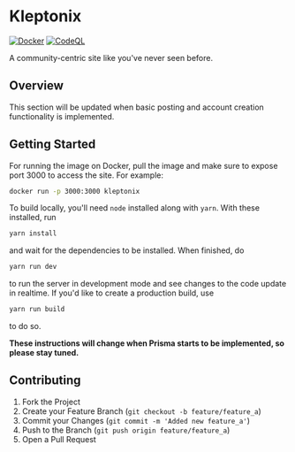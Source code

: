# Kleptonix

[![Docker](https://github.com/hllywluis/kleptonix/actions/workflows/docker-publish.yml/badge.svg)](https://github.com/hllywluis/kleptonix/actions/workflows/docker-publish.yml)
[![CodeQL](https://github.com/hllywluis/kleptonix/actions/workflows/codeql-analysis.yml/badge.svg)](https://github.com/hllywluis/kleptonix/actions/workflows/codeql-analysis.yml)

A community-centric site like you've never seen before.

## Overview

This section will be updated when basic posting and account creation functionality is implemented.

## Getting Started

For running the image on Docker, pull the image and make sure to expose port 3000 to access the site. For example:

```sh
docker run -p 3000:3000 kleptonix
```

To build locally, you'll need `node` installed along with `yarn`. With these installed, run

```sh
yarn install
```

and wait for the dependencies to be installed. When finished, do

```sh
yarn run dev
```

to run the server in development mode and see changes to the code update in realtime. If you'd like to create a production build, use

```sh
yarn run build
```

to do so.

**These instructions will change when Prisma starts to be implemented, so please stay tuned.**

## Contributing

1. Fork the Project
2. Create your Feature Branch (`git checkout -b feature/feature_a`)
3. Commit your Changes (`git commit -m 'Added new feature_a'`)
4. Push to the Branch (`git push origin feature/feature_a`)
5. Open a Pull Request
